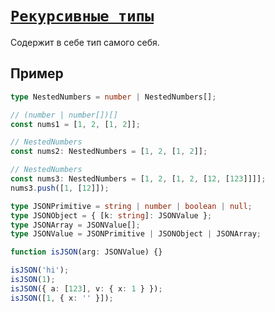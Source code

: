 # [`Рекурсивные типы`](../index.md)

Содержит в себе тип самого себя.

## Пример

```ts
type NestedNumbers = number | NestedNumbers[];

// (number | number[])[]
const nums1 = [1, 2, [1, 2]];

// NestedNumbers
const nums2: NestedNumbers = [1, 2, [1, 2]];

// NestedNumbers
const nums3: NestedNumbers = [1, 2, [1, 2, [12, [123]]]];
nums3.push([1, [12]]);
```

```ts
type JSONPrimitive = string | number | boolean | null;
type JSONObject = { [k: string]: JSONValue };
type JSONArray = JSONValue[];
type JSONValue = JSONPrimitive | JSONObject | JSONArray;

function isJSON(arg: JSONValue) {}

isJSON('hi');
isJSON(1);
isJSON({ a: [123], v: { x: 1 } });
isJSON([1, { x: '' }]);
```
